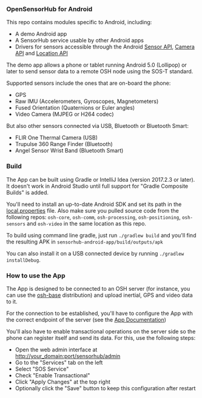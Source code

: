 ### OpenSensorHub for Android

This repo contains modules specific to Android, including:

- A demo Android app
- A SensorHub service usable by other Android apps
- Drivers for sensors accessible through the Android 
  [Sensor API](http://developer.android.com/guide/topics/sensors/sensors_overview.html),
  [Camera API](http://developer.android.com/guide/topics/media/camera.html) and
  [Location API](http://developer.android.com/guide/topics/location/index.html)
  
The demo app allows a phone or tablet running Android 5.0 (Lollipop) or later to send sensor data to a remote OSH node using the SOS-T standard.

Supported sensors include the ones that are on-board the phone:
- GPS
- Raw IMU (Accelerometers, Gyroscopes, Magnetometers)
- Fused Orientation (Quaternions or Euler angles)
- Video Camera (MJPEG or H264 codec)

But also other sensors connected via USB, Bluetooth or Bluetooth Smart:
- FLIR One Thermal Camera (USB)
- Trupulse 360 Range Finder (Bluetooth)
- Angel Sensor Wrist Band (Bluetooth Smart)


### Build

The App can be built using Gradle or IntelliJ Idea (version 2017.2.3 or later). It doesn't work in Android Studio until full support for "Gradle Composite Builds" is added.

You'll need to install an up-to-date Android SDK and set its path in the [local.properties](local.properties) file. Also make sure you pulled source code from the following repos: `osh-core`, `osh-comm`, `osh-processing`, `osh-positioning`, `osh-sensors` and `osh-video` in the same location as this repo.

To build using command line gradle, just run `./gradlew build` and you'll find the resulting APK in `sensorhub-android-app/build/outputs/apk`

You can also install it on a USB connected device by running `./gradlew installDebug`.


### How to use the App

The App is designed to be connected to an OSH server (for instance, you can use the [osh-base](https://github.com/opensensorhub/osh-distros/tree/master/osh-base) distribution) and upload inertial, GPS and video data to it.

For the connection to be established, you'll have to configure the App with the correct endpoint of the server (see the [App Documentation](http://docs.opensensorhub.org/user/android-app/))

You'll also have to enable transactional operations on the server side so the phone can register itself and send its data. For this, use the following steps:

- Open the web admin interface at <http://your_domain:port/sensorhub/admin>
- Go to the "Services" tab on the left
- Select "SOS Service"
- Check "Enable Transactional"
- Click "Apply Changes" at the top right
- Optionally click the "Save" button to keep this configuration after restart
